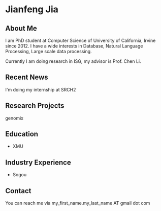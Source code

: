 # Jianfeng Jia

## About Me

I am PhD student at Computer Science of University of California, Irvine since 2012.
I have a wide interests in Database, Natural Language Processing, Large scale data processing.

Currently I am doing research in ISG, my advisor is Prof. Chen Li.

## Recent News
I'm doing my internship at SRCH2 

## Research Projects
genomix

## Education
* XMU

## Industry Experience
* Sogou

## Contact
You can reach me via my_first_name.my_last_name AT gmail dot com

